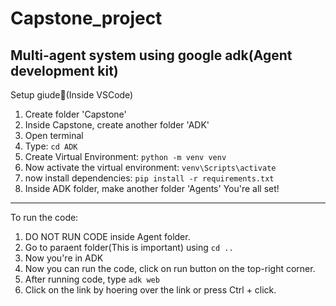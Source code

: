 # Capstone_project
Multi-agent system using google adk(Agent development kit)
---------------------------------------------------------------------------------
Setup giude🤗(Inside VSCode)
1. Create folder 'Capstone'
2. Inside Capstone, create another folder 'ADK'
3. Open terminal
4. Type: `cd ADK`
5. Create Virtual Environment: `python -m venv venv`
6. Now activate the virtual environment: `venv\Scripts\activate`
7. now install dependencies: `pip install -r requirements.txt`
8. Inside ADK folder, make another folder 'Agents'
You're all set!
---------------------------------------------------------------------------------
To run the code:
1. DO NOT RUN CODE inside Agent folder.
2. Go to paraent folder(This is important) using `cd ..`
3. Now you're in ADK
4. Now you can run the code, click on run button on the top-right corner.
5. After running code, type `adk web`
6. Click on the link by hoering over the link or press Ctrl + click.


